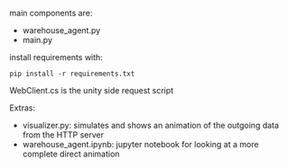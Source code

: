main components are:
- warehouse_agent.py
- main.py

install requirements with:
```
pip install -r requirements.txt
```

WebClient.cs is the unity side request script

Extras:
- visualizer.py: simulates and shows an animation of the outgoing data from the HTTP server
- warehouse_agent.ipynb: jupyter notebook for looking at a more complete direct animation
